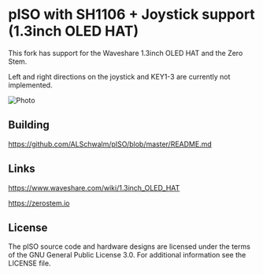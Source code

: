 pISO with SH1106 + Joystick support (1.3inch OLED HAT)
======================================================

This fork has support for the Waveshare 1.3inch OLED HAT and the Zero Stem.

Left and right directions on the joystick and KEY1-3 are currently not implemented.

![Photo](https://raw.githubusercontent.com/No0ne/pISO/master/assets/SH1106.jpg)

Building
--------
https://github.com/ALSchwalm/pISO/blob/master/README.md

Links
--------
https://www.waveshare.com/wiki/1.3inch_OLED_HAT

https://zerostem.io

License
-------

The pISO source code and hardware designs are licensed under the terms of the GNU General Public
License 3.0. For additional information see the LICENSE file.
